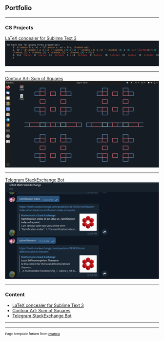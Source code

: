 ## Portfolio

---

### CS Projects  

[LaTeX concealer for Sublime Text 3](/LaTeX_conceal)
<img src="images/conceal_tex.gif?raw=true"/>

---
[Contour Art: Sum of Squares](/SOS_wallpaper)
<img src="images/wallpaper_art_1.png?raw=true"/>

---
[Telegram StackExchange Bot](http://example.com/)
<img src="images/telegram_bot.png?raw=true"/>

---

### Content

- [LaTeX concealer for Sublime Text 3](/LaTeX_conceal)
- [Contour Art: Sum of Squares](/SOS_wallpaper)
- [Telegram StackExchange Bot](http://example.com/)


---




---
<p style="font-size:11px">Page template forked from <a href="https://github.com/evanca/quick-portfolio">evanca</a></p>
<!-- Remove above link if you don't want to attibute -->
